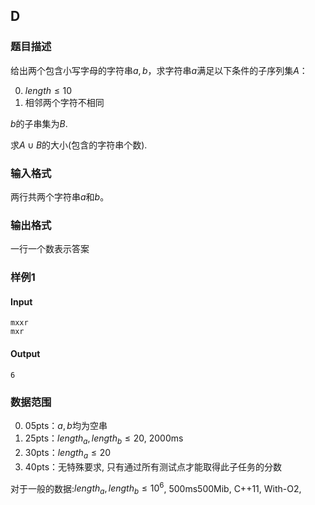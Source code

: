 ## D

### 题目描述

给出两个包含小写字母的字符串$a,b$，求字符串$a$满足以下条件的子序列集$A$：

0. $length \leq 10$
1. 相邻两个字符不相同

$b$的子串集为$B$.

求$A \cup B$的大小(包含的字符串个数).

### 输入格式

两行共两个字符串$a$和$b$。

### 输出格式

一行一个数表示答案

### 样例1

#### Input

```
mxxr
mxr
```

#### Output

```
6
```

### 数据范围

0. 05pts：$a,b$均为空串
1. 25pts：$length_a,length_b \leq 20$, 2000ms
2. 30pts：$length_a\leq 20$
3. 40pts：无特殊要求, 只有通过所有测试点才能取得此子任务的分数

对于一般的数据:$length_a,length_b \leq 10^6$, 500ms500Mib, C++11, With-O2,


